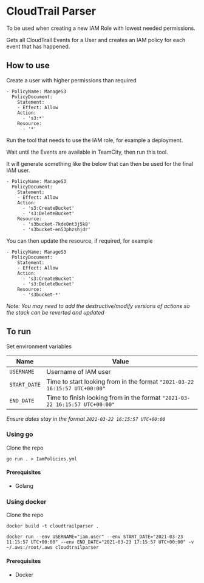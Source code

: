 # CloudTrail Parser

To be used when creating a new IAM Role with lowest needed permissions.

Gets all CloudTrail Events for a User and creates an IAM policy for each event that has happened.

## How to use

Create a user with higher permissions than required

```
- PolicyName: ManageS3
  PolicyDocument:
    Statement:
    - Effect: Allow
    Action:
      - 's3:*'
    Resource:
      - '*'
```

Run the tool that needs to use the IAM role, for example a deployment.

Wait until the Events are available in TeamCity, then run this tool.

It will generate something like the below that can then be used for the final IAM user.

```
- PolicyName: ManageS3
  PolicyDocument:
    Statement:
    - Effect: Allow
    Action:
      - 's3:CreateBucket'
      - 's3:DeleteBucket'
    Resource:
      - 's3bucket-7kde0nt3j5k8'
      - 's3bucket-en53phzshjdr'
```

You can then update the resource, if required, for example

```
- PolicyName: ManageS3
  PolicyDocument:
    Statement:
    - Effect: Allow
    Action:
      - 's3:CreateBucket'
      - 's3:DeleteBucket'
    Resource:
      - 's3bucket-*'
```

_Note: You may need to add the destructive/modify versions of actions so the stack can be reverted and updated_

## To run

Set environment variables

| Name | Value |
| -- | -- |
| `USERNAME` | Username of IAM user |
| `START_DATE` | Time to start looking from in the format `"2021-03-22 16:15:57 UTC+00:00"` |
| `END_DATE` | Time to finish looking from in the format `"2021-03-22 16:15:57 UTC+00:00"` |

_Ensure dates stay in the format `2021-03-22 16:15:57 UTC+00:00`_

### Using go

Clone the repo

`go run . > IamPolicies.yml`

#### Prerequisites

- Golang

### Using docker

Clone the repo

`docker build -t cloudtrailparser .`

`docker run --env USERNAME="iam.user" --env START_DATE="2021-03-23 11:15:57 UTC+00:00" --env END_DATE="2021-03-23 17:15:57 UTC+00:00" -v ~/.aws:/root/.aws cloudtrailparser`

#### Prerequisites

- Docker
